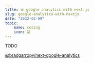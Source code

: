 ```yaml
---
title: 📊 google analytics with next.js
slug: google-analytics-with-nextjs
date: "2022-02-09"
topic:
    name: coding
    icon: 💻
---
```


TODO

[@bradgarropy/next-google-analytics][next-google-analytics]

[next-google-analytics]: https://github.com/bradgarropy/next-google-analytics
[google-analytics]: https://analytics.google.com
[next]: https://nextjs.org
